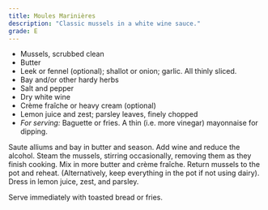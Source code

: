 ```yaml
---
title: Moules Marinières
description: "Classic mussels in a white wine sauce."
grade: E
---
```

- Mussels, scrubbed clean
- Butter 
- Leek or fennel (optional); shallot or onion; garlic. All thinly sliced.
- Bay and/or other hardy herbs
- Salt and pepper
- Dry white wine
- Crème fraîche or heavy cream (optional)
- Lemon juice and zest; parsley leaves, finely chopped
- *For serving:* Baguette or fries. A thin (i.e. more vinegar) mayonnaise for dipping.


Saute alliums and bay in butter and season. Add wine and reduce the alcohol. Steam the mussels, stirring occasionally, removing them as they finish cooking. Mix in more butter and crème fraîche. Return mussels to the pot and reheat. (Alternatively, keep everything in the pot if not using dairy). Dress in lemon juice, zest, and parsley. 

Serve immediately with toasted bread or fries.